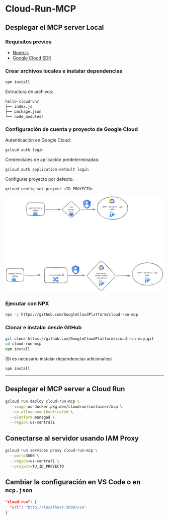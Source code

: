 # Cloud-Run-MCP

## Desplegar el MCP server Local

### Requisitos previos

- [Node.js](https://nodejs.org/en/download)
- [Google Cloud SDK](https://cloud.google.com/sdk/docs/install)

### Crear archivos locales e instalar dependencias

```bash
npm install
```

Estructura de archivos:

```
hello-cloudrun/
├── index.js
├── package.json
└── node_modules/
```

### Configuración de cuenta y proyecto de Google Cloud

Autenticación en Google Cloud:

```bash
gcloud auth login
```

Credenciales de aplicación predeterminadas:

```bash
gcloud auth application-default login
```

Configurar proyecto por defecto:

```bash
gcloud config set project <ID_PROYECTO>
```

![alt text](image.png)

### Ejecutar con NPX

```bash
npx -y https://github.com/GoogleCloudPlatform/cloud-run-mcp
```

### Clonar e instalar desde GitHub

```bash
git clone https://github.com/GoogleCloudPlatform/cloud-run-mcp.git
cd cloud-run-mcp
npm install
```

(Si es necesario instalar dependencias adicionales)

```bash
npm install
```

---

## Desplegar el MCP server a Cloud Run

```bash
gcloud run deploy cloud-run-mcp \
  --image us-docker.pkg.dev/cloudrun/container/mcp \
  --no-allow-unauthenticated \
  --platform managed \
  --region us-central1
```

## Conectarse al servidor usando IAM Proxy

```bash
gcloud run services proxy cloud-run-mcp \
  --port=3000 \
  --region=us-central1 \
  --project=TU_ID_PROYECTO
```

## Cambiar la configuración en VS Code o en `mcp.json`

```json
"cloud-run": {
  "url": "http://localhost:3000/sse"
}
